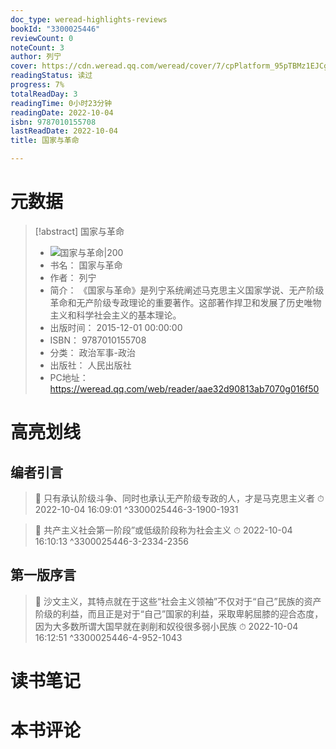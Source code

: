 ```yaml
---
doc_type: weread-highlights-reviews
bookId: "3300025446"
reviewCount: 0
noteCount: 3
author: 列宁
cover: https://cdn.weread.qq.com/weread/cover/7/cpPlatform_95pTBMz1EJCgZ1fkRxLhAd/t7_cpPlatform_95pTBMz1EJCgZ1fkRxLhAd.jpg
readingStatus: 读过
progress: 7%
totalReadDay: 3
readingTime: 0小时23分钟
readingDate: 2022-10-04
isbn: 9787010155708
lastReadDate: 2022-10-04
title: 国家与革命

---
```

# 元数据
> [!abstract] 国家与革命
> - ![ 国家与革命|200](https://cdn.weread.qq.com/weread/cover/7/cpPlatform_95pTBMz1EJCgZ1fkRxLhAd/t7_cpPlatform_95pTBMz1EJCgZ1fkRxLhAd.jpg)
> - 书名： 国家与革命
> - 作者： 列宁
> - 简介： 《国家与革命》是列宁系统阐述马克思主义国家学说、无产阶级革命和无产阶级专政理论的重要著作。这部著作捍卫和发展了历史唯物主义和科学社会主义的基本理论。
> - 出版时间： 2015-12-01 00:00:00
> - ISBN： 9787010155708
> - 分类： 政治军事-政治
> - 出版社： 人民出版社
> - PC地址：https://weread.qq.com/web/reader/aae32d90813ab7070g016f50

# 高亮划线

## 编者引言

> 📌 只有承认阶级斗争、同时也承认无产阶级专政的人，才是马克思主义者 
> ⏱ 2022-10-04 16:09:01 ^3300025446-3-1900-1931

> 📌 共产主义社会第一阶段”或低级阶段称为社会主义 
> ⏱ 2022-10-04 16:10:13 ^3300025446-3-2334-2356

## 第一版序言

> 📌 沙文主义，其特点就在于这些“社会主义领袖”不仅对于“自己”民族的资产阶级的利益，而且正是对于“自己”国家的利益，采取卑躬屈膝的迎合态度，因为大多数所谓大国早就在剥削和奴役很多弱小民族 
> ⏱ 2022-10-04 16:12:51 ^3300025446-4-952-1043

# 读书笔记

# 本书评论

